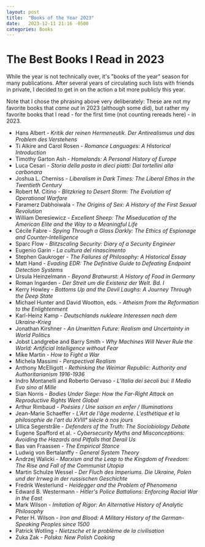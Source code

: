```yaml
---
layout: post
title:  "Books of the Year 2023"
date:   2023-12-11 21:16 -0500
categories: Books
---
```


# The Best Books I Read in 2023

While the year is not technically over, it's "books of the year" season for many publications. After several years of circulating such lists with friends in private, I decided to get in on the action a bit more publicly this year.

Note that I chose the phrasing above very deliberately: These are not my favorite books that *came out* in 2023 (although some did), but rather my favorite books that I read - for the first time (not counting rereads here) - in 2023. 

* Hans Albert - *Kritik der reinen Hermeneutik. Der Antirealismus und das Problem des Verstehens*
* Ti Alkire and Carol Rosen - *Romance Languages: A Historical Introduction*
* Timothy Garton Ash - *Homelands: A Personal History of Europe*
* Luca Cesari - *Storia della pasta in dieci piatti: Dai tortellini alla carbonara*
* Joshua L. Cherniss - *Liberalism in Dark Times: The Liberal Ethos in the Twentieth Century*
* Robert M. Citino - *Blitzkrieg to Desert Storm: The Evolution of Operational Warfare*
* Faramerz Dabhoiwala - *The Origins of Sex: A History of the First Sexual Revolution*
* William Deresiewicz - *Excellent Sheep: The Miseducation of the American Elite and the Way to a Meaningful Life*
* Cécile Fabre - *Spying Through a Glass Darkly: The Ethics of Espionage and Counter-Intelligence*
* Sparc Flow - *Blitzscaling Security: Diary of a Security Engineer*
* Eugenio Garin - *La cultura del rinascimento*
* Stephen Gaukroger - *The Failures of Philosophy: A Historical Essay*
* Matt Hand - *Evading EDR: The Definitive Guide to Defeating Endpoint Detection Systems*
* Ursula Heinzelmann - *Beyond Bratwurst: A History of Food in Germany*
* Roman Ingarden - *Der Streit um die Existenz der Welt. Bd. I*
* Kerry Howley - *Bottoms Up and the Devil Laughs: A Journey Through the Deep State*
* Michael Hunter and David Wootton, eds. - *Atheism from the Reformation to the Enlightenment*
* Karl-Heinz Kamp - *Deutschlands nukleare Interessen nach dem Ukraine-Krieg*
* Jonathan Kirshner - *An Unwritten Future: Realism and Uncertainty in World Politics*
* Jobst Landgrebe and Barry Smith - *Why Machines Will Never Rule the World: Artificial Intelligence without Fear*
* Mike Martin - *How to Fight a War*
* Michela Massimi - *Perspectival Realism*
* Anthony McElligott - *Rethinking the Weimar Republic: Authority and Authoritarianism 1916-1936*
* Indro Montanelli and Roberto Gervaso - *L'Italia dei secoli bui: Il Medio Evo sino al Mille*
* Sian Norris - *Bodies Under Siege: How the Far-Right Attack on Reproductive Rights Went Global*
* Arthur Rimbaud - *Poésies / Une saison en enfer / Illuminations*
* Jean-Marie Schaeffer - *L'Art de l'âge moderne. L'esthétique et la philosophie de l'art du XVIIIᵉ siècle à nos jours*
* Ullica Segerstråle - *Defenders of the Truth: The Sociobiology Debate* 
* Eugene Spafford et al. - *Cybersecurity Myths and Misconceptions: Avoiding the Hazards and Pitfalls that Derail Us*
* Bas van Fraassen - *The Empirical Stance*
* Ludwig von Bertalanffy - *General System Theory*
* Andrzej Walicki - *Marxism and the Leap to the Kingdom of Freedom: The Rise and Fall of the Communist Utopia*
* Martin Schulze Wessel - *Der Fluch des Imperiums. Die Ukraine, Polen und der Irrweg in der russischen Geschichte*
* Fredrik Westerlund - *Heidegger and the Problem of Phenomena*
* Edward B. Westermann - *Hitler's Police Battalions: Enforcing Racial War in the East*
* Mark Wilson - *Imitation of Rigor: An Alternative History of Analytic Philosophy*
* Peter H. Wilson - *Iron and Blood: A Military History of the German-Speaking Peoples since 1500*
* Patrick Wotling - *Nietzsche et le problème de la civilisation*
* Zuka Zak - *Polska: New Polish Cooking*


